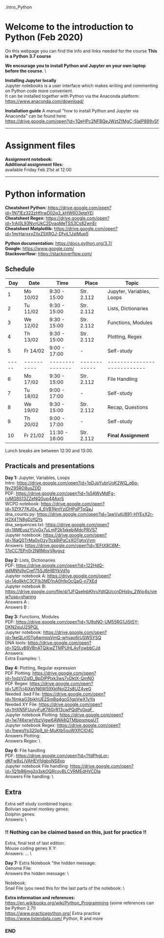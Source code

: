 .Intro_Python

# Welcome to the introduction to Python (Feb 2020)

On this webpage you can find the info and links needed for the course
**This is a Python 3.7 course**

**We encourage you to install Python and Jupyter on your own laptop before the course.** \

**Installing Jupyter locally**\
Jupyter notebooks is a user interface which makes writing and commenting on Python code more convenient.\
It can be installed together with Python via the Anaconda platform:\
https://www.anaconda.com/download/

**Installation guide**
A manual "how to install Python and Jupyter via Anaconda" can be found here:\
https://drive.google.com/open?id=1QeHPc2NFBQeJWztZfMgC-5IalP899vSf

--------------------------------------------------------------------------------------
# Assignment files 

**Assignment notebook:**   \
**Additional assignment files:** \
available Friday Feb 21st at 12:00

--------------------------------------------------------------------------------------

# Python information

**Cheatsheet Python:** https://drive.google.com/open?id=1N71Ez322zHfIrwD02q3_kHW6O3eteYEI \
**Cheatsheet Regex:** https://drive.google.com/open?id=1rAj0L93NvnUkC2DvaqMeTSS3Cs82wnEr \
**Cheatsheet Matplotlib:** https://drive.google.com/open?id=1mrHarxxyZjIxZ5XRGJ-DfvjL1JstMup5  

**Python documentation:** https://docs.python.org/3.7/ \
**Google:** https://www.google.com/ \
**Stackoverflow:** https://stackoverflow.com/ 

## Schedule

| Day | Date     | Time          | Place      | Topic                     |
|-----|----------|---------------|------------|---------------------------|
| 1   | Mo 10/02 |  9:30 - 15:00 | Str. 2.112 | Jupyter, Variables, Loops |
| 2   | Tu 11/02 |  9:30 - 15:00 | Str. 2.112 | Lists, Dictionaries       |
| 3   | We 12/02 |  9:30 - 15:00 | Str. 2.112 | Functions, Modules        |
| 4   | Th 13/02 |  9:30 - 15:00 | Str. 2.112 | Plotting, Regex           |
| 5   | Fr 14/02 |  9:00 - 17:00 | -          | Self-study                |
|-----|----------|---------------|------------|---------------------------|
| 6   | Mo 17/02 |  9:30 - 15:00 | Str. 2.112 | File Handling             |
| 7   | Tu 18/02 |  9:00 - 17:00 | -          | Self-study                |
| 8   | We 19/02 |  9:30 - 15:00 | Str. 2.112 | Recap, Questions          |
| 9   | Th 20/02 |  9:00 - 17:00 | -          | Self-study                |
| 10  | Fr 21/02 | 11:30 - 16:00 | Str. 2.112 | **Final Assignment**      |

Lunch breaks are between 12:30 and 13:00.



## Practicals and presentations ###

**Day 1:** Jupyter, Variables, Loops\
Intro: https://drive.google.com/open?id=1pDJpYubrUoK2WQ_q6q-NyZ95RO8usZDD \
PDF: https://drive.google.com/open?id=1s5AWyMdFg-ruMG8S13ZZeNQGup44AxrS \
WCPD notebook: https://drive.google.com/open?id=1lZfX77KJ0x_4_6VB1NmYziDHPsPToQaJ \
dna_counts.py: https://drive.google.com/open?id=1awVutU891-HYExX2r-H2X4TN8gDzfQYs \
dna_sequences.txt: https://drive.google.com/open?id=18MEuszYUvGx7uLmP2k1xkebiMdcPRVS7 \
Jupyter notebook: https://drive.google.com/open?id=16aQ0TrMa0vOzyTtckBjPaCsXOTghxVvm \
Answers: https://drive.google.com/open?id=1EFtX8C6M-17oCC7EPn0r2NRMovVAvgyz   

**Day 2:** Lists, Dictionaries \
PDF: https://drive.google.com/open?id=122HdQ-ddMNfs9xCref75SJ6HIBYkVd1g \
Jupyter notebook A: https://drive.google.com/open?id=14q9khC3CFlb3MD1nA0hfpOcQaG-n7XEd \
Jupyter notebook B: https://drive.google.com/file/d/1JFQselnbKhruYdtQUccnDHxby_2Wio4s/view?usp=sharing \
Answers A : \
Answers B : 

**Day 3:** Functions, Modules \
PDF: https://drive.google.com/open?id=1U9oNO-UM55RG1Ji5tSY-DKN2quU25PQL \
Jupyter notebook: https://drive.google.com/open?id=1keQLn10TgAwmpsVmQ-whyao6rUSW5YSQ \
DNA tools: https://drive.google.com/open?id=1Q5LyB9VBnATQikwZTMPUHL4vFowbbCJd \
Answers:  \
Extra Examples:  \

**Day 4:** Plotting, Regular expression \
PDF Plotting: https://drive.google.com/open?id=1odzVZglD_BpDlPPlxk3ws7vDktX-QmNO \
PDF Regex: https://drive.google.com/open?id=1JfI7cj4iXeVN6W59XktNol22s8UZ4veG \
Needed .bed File: https://drive.google.com/open?id=1lImkaG3bjkhUE2SmBq4gcG1gpVwX1yYq \
Needed XY File: https://drive.google.com/open?id=1HXN5FUuiyjFuK78GrR13cwPQdPy0xqF_ \
Jupyter notebook Plotting: https://drive.google.com/open?id=1w746xrwIVbzVigw6AWA8QTMbipsmpaUT \
Jupyter notebook Regex: https://drive.google.com/open?id=1twwsYp320p9_bl-MuKtb5ouWXflClO4C \
Answers Plotting:  \
Answers Regex:  \

**Day 6:** File handling \
PDF: https://drive.google.com/open?id=1YdPhgLor-dKFw8xLjVAHEVfdgboNS8xp \
Jupyter notebook File handling: https://drive.google.com/open?id=1Q1bB6mg2q3xkOQRcovBLCVRMEdHVCDIa \
Answers File handling:  \


## Extra ##
Extra self study combined topics: \
Bolivian squirrel monkey genes:  \
Dolphin genes:  \
Answers:  \

### !! Nothing can be claimed based on this, just for practice !! ###
Extra, final test of last edition:  \
Mouse coding genes X Y:   \
Answers: ... \


**Day 7:** Extra
Notebook "the hidden message:  \
Genome File:  \
Answers the hidden message:  \

Notebook:  \
Snail File (you need this for the last parts of the notebook: \



**Extra information and references:** \
https://en.wikibooks.org/wiki/Python_Programming (some references can be Python 2.7!) \
https://www.practicepython.org/ Extra practice \
https://www.listendata.com/ Python, R and more


### END
